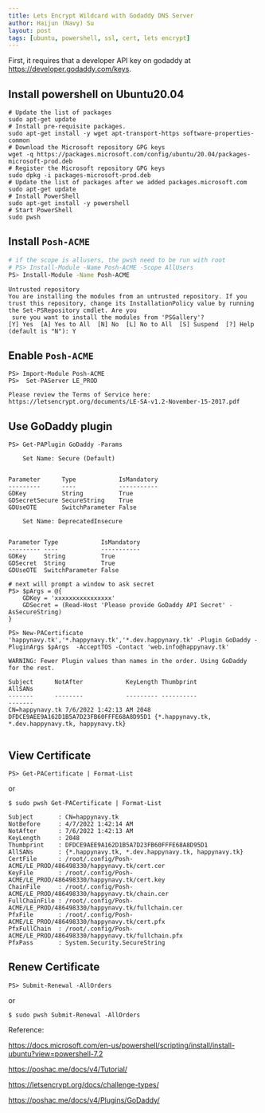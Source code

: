 ```yaml
---
title: Lets Encrypt Wildcard with Godaddy DNS Server
author: Haijun (Navy) Su
layout: post
tags: [ubuntu, powershell, ssl, cert, lets encrypt]
---
```


First, it requires that a developer API key on godaddy at <https://developer.godaddy.com/keys>.

## Install powershell on Ubuntu20.04

```shell
# Update the list of packages
sudo apt-get update
# Install pre-requisite packages.
sudo apt-get install -y wget apt-transport-https software-properties-common
# Download the Microsoft repository GPG keys
wget -q https://packages.microsoft.com/config/ubuntu/20.04/packages-microsoft-prod.deb
# Register the Microsoft repository GPG keys
sudo dpkg -i packages-microsoft-prod.deb
# Update the list of packages after we added packages.microsoft.com
sudo apt-get update
# Install PowerShell
sudo apt-get install -y powershell
# Start PowerShell
sudo pwsh

```

## Install `Posh-ACME`

```bash
# if the scope is allusers, the pwsh need to be run with root
# PS> Install-Module -Name Posh-ACME -Scope AllUsers
PS> Install-Module -Name Posh-ACME
```

```
Untrusted repository
You are installing the modules from an untrusted repository. If you trust this repository, change its InstallationPolicy value by running the Set-PSRepository cmdlet. Are you
 sure you want to install the modules from 'PSGallery'?
[Y] Yes  [A] Yes to All  [N] No  [L] No to All  [S] Suspend  [?] Help (default is "N"): Y
```

## Enable `Posh-ACME`

```shell
PS> Import-Module Posh-ACME
PS>  Set-PAServer LE_PROD
```

```
Please review the Terms of Service here: https://letsencrypt.org/documents/LE-SA-v1.2-November-15-2017.pdf
```

## Use GoDaddy plugin

```shell
PS> Get-PAPlugin GoDaddy -Params
```

```
    Set Name: Secure (Default)


Parameter      Type            IsMandatory
---------      ----            -----------
GDKey          String          True
GDSecretSecure SecureString    True
GDUseOTE       SwitchParameter False

    Set Name: DeprecatedInsecure


Parameter Type            IsMandatory
--------- ----            -----------
GDKey     String          True
GDSecret  String          True
GDUseOTE  SwitchParameter False
```


```shell
# next will prompt a window to ask secret
PS> $pArgs = @{
    GDKey = 'xxxxxxxxxxxxxxxx'
    GDSecret = (Read-Host 'Please provide GoDaddy API Secret' -AsSecureString)
}

PS> New-PACertificate 'happynavy.tk','*.happynavy.tk','*.dev.happynavy.tk' -Plugin GoDaddy -PluginArgs $pArgs  -AcceptTOS -Contact 'web.info@happynavy.tk'
```

```
WARNING: Fewer Plugin values than names in the order. Using GoDaddy for the rest.

Subject      NotAfter            KeyLength Thumbprint                               AllSANs
-------      --------            --------- ----------                               -------
CN=happynavy.tk 7/6/2022 1:42:13 AM 2048      DFDCE9AEE9A162D1B5A7D23FB60FFFE68A8D95D1 {*.happynavy.tk, *.dev.happynavy.tk, happynavy.tk}


```

## View Certificate

```shell
PS> Get-PACertificate | Format-List
```

or

```shell
$ sudo pwsh Get-PACertificate | Format-List
```

```
Subject       : CN=happynavy.tk
NotBefore     : 4/7/2022 1:42:14 AM
NotAfter      : 7/6/2022 1:42:13 AM
KeyLength     : 2048
Thumbprint    : DFDCE9AEE9A162D1B5A7D23FB60FFFE68A8D95D1
AllSANs       : {*.happynavy.tk, *.dev.happynavy.tk, happynavy.tk}
CertFile      : /root/.config/Posh-ACME/LE_PROD/486498330/happynavy.tk/cert.cer
KeyFile       : /root/.config/Posh-ACME/LE_PROD/486498330/happynavy.tk/cert.key
ChainFile     : /root/.config/Posh-ACME/LE_PROD/486498330/happynavy.tk/chain.cer
FullChainFile : /root/.config/Posh-ACME/LE_PROD/486498330/happynavy.tk/fullchain.cer
PfxFile       : /root/.config/Posh-ACME/LE_PROD/486498330/happynavy.tk/cert.pfx
PfxFullChain  : /root/.config/Posh-ACME/LE_PROD/486498330/happynavy.tk/fullchain.pfx
PfxPass       : System.Security.SecureString

```

## Renew Certificate

```shell
PS> Submit-Renewal -AllOrders
```

or

```shell
$ sudo pwsh Submit-Renewal -AllOrders
```


Reference:

<https://docs.microsoft.com/en-us/powershell/scripting/install/install-ubuntu?view=powershell-7.2>

<https://poshac.me/docs/v4/Tutorial/>

<https://letsencrypt.org/docs/challenge-types/>

<https://poshac.me/docs/v4/Plugins/GoDaddy/>


